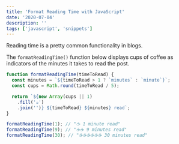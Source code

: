 ```yaml
---
title: 'Format Reading Time with JavaScript'
date: '2020-07-04'
description: ''
tags: ['javascript', 'snippets']
---
```


Reading time is a pretty common functionality in blogs.

The `formatReadingTime()` function below displays cups of coffee as indicators of the minutes it takes to read the post.

```js
function formatReadingTime(timeToRead) {
  const minutes = `${timeToRead > 1 ? `minutes` : `minute`}`;
  const cups = Math.round(timeToRead / 5);

  return `${new Array(cups || 1)
    .fill('☕️')
    .join('')} ${timeToRead} ${minutes} read`;
}

formatReadingTime(1); // "☕️ 1 minute read"
formatReadingTime(9); // "☕️☕️ 9 minutes read"
formatReadingTime(30); // "☕️☕️☕️☕️☕️☕️ 30 minutes read"
```
